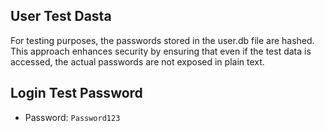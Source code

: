 ## User Test Dasta

For testing purposes, the passwords stored in the user.db file are hashed. This approach enhances security by ensuring that even if the test data is accessed, the actual passwords are not exposed in plain text.

## Login Test Password

- Password: `Password123`

